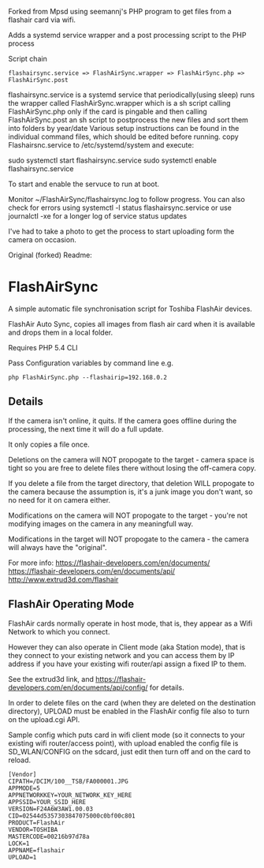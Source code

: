 Forked from Mpsd using seemannj's PHP program to get files from a flashair card via wifi.

Adds a systemd service wrapper and a post processing script to the PHP process

Script chain
```
flashairsync.service => FlashAirSync.wrapper => FlashAirSync.php => FlashAirSync.post
```
flashairsync.service is a systemd service that periodically(using sleep) runs the wrapper called
FlashAirSync.wrapper which is a sh script calling
FlashAirSync.php  only if the card is pingable and then calling
FlashAirSync.post  an sh script to postprocess the new files and sort them into folders by year/date
Various setup instructions can be found in the individual command files, which should be edited before running.
copy Flashairsnc.service to /etc/systemd/system and execute:  

sudo systemctl start flashairsync.service 
sudo systemctl enable flashairsync.service 

To start and enable the servuce to run at boot.

Monitor  ~/FlashAirSync/flashairsync.log to follow progress. 
You can also check for errors using  systemctl -l status flashairsync.service
or use journalctl -xe for a longer log of service status updates

I've had to take a photo to get the process to start uploading form the camera on occasion.


Original (forked) Readme:

FlashAirSync
============

A simple automatic file synchronisation script for Toshiba FlashAir devices.

FlashAir Auto Sync, copies all images from flash air card when it is available and drops them in a local folder.  

Requires PHP 5.4 CLI

Pass Configuration variables by command line e.g.
```
php FlashAirSync.php --flashairip=192.168.0.2
```

Details
-------
If the camera isn't online, it quits.  If the camera goes offline during the processing, the next time it will do a full update.

It only copies a file once.  

Deletions on the camera will NOT propogate to the target - camera space is tight so you are free to delete files there without losing the off-camera copy.

If you delete a file from the target directory, that deletion WILL propogate to the camera because the assumption is, it's a junk image you don't want, so no need for it on camera either.

Modifications on the camera will NOT propogate to the target - you're not modifying images on the camera in any meaningfull way.

Modifications in the target will NOT propogate to the camera - the camera will always have the "original".

For more info:
  https://flashair-developers.com/en/documents/
  https://flashair-developers.com/en/documents/api/
  http://www.extrud3d.com/flashair

FlashAir Operating Mode
-----------------------
FlashAir cards normally operate in host mode, that is, they appear as a Wifi Network to which you connect.  

However they can also operate in Client mode (aka Station mode), that is they connect to your existing network and you can access them by IP address if you have your existing wifi router/api assign a fixed IP to them.

See the extrud3d link, and https://flashair-developers.com/en/documents/api/config/ for details.

In order to delete files on the card (when they are deleted on the destination directory), UPLOAD must be enabled in the FlashAir config file also to turn on the upload.cgi API.

Sample config which puts card in wifi client mode (so it connects to your existing wifi router/access point), with upload enabled  the config file is SD_WLAN/CONFIG on the sdcard, just edit then turn off and on the card to reload.

    [Vendor]
    CIPATH=/DCIM/100__TSB/FA000001.JPG
    APPMODE=5
    APPNETWORKKEY=YOUR_NETWORK_KEY_HERE
    APPSSID=YOUR_SSID_HERE
    VERSION=F24A6W3AW1.00.03
    CID=02544d5357303847075000c0bf00c801
    PRODUCT=FlashAir
    VENDOR=TOSHIBA
    MASTERCODE=00216b97d78a
    LOCK=1
    APPNAME=flashair
    UPLOAD=1  
